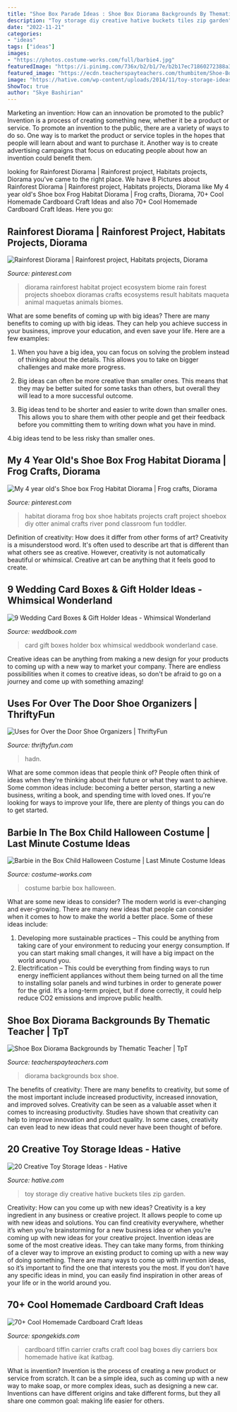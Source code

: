 ```yaml
---
title: "Shoe Box Parade Ideas : Shoe Box Diorama Backgrounds By Thematic Teacher"
description: "Toy storage diy creative hative buckets tiles zip garden"
date: "2022-11-21"
categories:
- "ideas"
tags: ["ideas"]
images:
- "https://photos.costume-works.com/full/barbie4.jpg"
featuredImage: "https://i.pinimg.com/736x/b2/b1/7e/b2b17ec71860272388a3496d50c70a19--rainforests-school-projects.jpg"
featured_image: "https://ecdn.teacherspayteachers.com/thumbitem/Shoe-Box-Diorama-Backgrounds-1782999-1508242580/original-1782999-2.jpg"
image: "https://hative.com/wp-content/uploads/2014/11/toy-storage-ideas/7-buckets-and-zip-tiles-as-diy-toy-storage.jpg"
ShowToc: true
author: "Skye Bashirian"
---
```



Marketing an invention: How can an innovation be promoted to the public?
Invention is a process of creating something new, whether it be a product or service. To promote an invention to the public, there are a variety of ways to do so. One way is to market the product or service toples in the hopes that people will learn about and want to purchase it. Another way is to create advertising campaigns that focus on educating people about how an invention could benefit them.

	

		
looking for Rainforest Diorama | Rainforest project, Habitats projects, Diorama you've came to the right place. We have 8 Pictures about Rainforest Diorama | Rainforest project, Habitats projects, Diorama like My 4 year old&#039;s Shoe box Frog Habitat Diorama | Frog crafts, Diorama, 70+ Cool Homemade Cardboard Craft Ideas and also 70+ Cool Homemade Cardboard Craft Ideas. Here you go:
		
    
## Rainforest Diorama | Rainforest Project, Habitats Projects, Diorama

<img loading=lazy src="https://i.pinimg.com/736x/b2/b1/7e/b2b17ec71860272388a3496d50c70a19--rainforests-school-projects.jpg" onerror="this.onerror=null;this.src='https://tse4.mm.bing.net/th?id=OIP.mjuGVtXFTCX7PfBxY3vNfgHaJ4&amp;pid=15.1';" alt="Rainforest Diorama | Rainforest project, Habitats projects, Diorama">

_Source: pinterest.com_

>diorama rainforest habitat project ecosystem biome rain forest projects shoebox dioramas crafts ecosystems result habitats maqueta animal maquetas animals biomes. 

	

What are some benefits of coming up with big ideas?
There are many benefits to coming up with big ideas. They can help you achieve success in your business, improve your education, and even save your life. Here are a few examples:
1. When you have a big idea, you can focus on solving the problem instead of thinking about the details. This allows you to take on bigger challenges and make more progress.

2. Big ideas can often be more creative than smaller ones. This means that they may be better suited for some tasks than others, but overall they will lead to a more successful outcome.

3. Big ideas tend to be shorter and easier to write down than smaller ones. This allows you to share them with other people and get their feedback before you committing them to writing down what you have in mind.

4.big ideas tend to be less risky than smaller ones.

    
## My 4 Year Old&#039;s Shoe Box Frog Habitat Diorama | Frog Crafts, Diorama

<img loading=lazy src="https://i.pinimg.com/736x/07/61/2e/07612e55d31017e3b4ee7cc324e30fa2.jpg" onerror="this.onerror=null;this.src='https://tse1.mm.bing.net/th?id=OIP.Jfe5hkrfff-kHUQmfrG7DQHaNK&amp;pid=15.1';" alt="My 4 year old&#039;s Shoe box Frog Habitat Diorama | Frog crafts, Diorama">

_Source: pinterest.com_

>habitat diorama frog box shoe habitats projects craft project shoebox diy otter animal crafts river pond classroom fun toddler. 

	

Definition of creativity: How does it differ from other forms of art?
Creativity is a misunderstood word. It's often used to describe art that is different than what others see as creative. However, creativity is not automatically beautiful or whimsical. Creative art can be anything that it feels good to create.

    
## 9 Wedding Card Boxes &amp; Gift Holder Ideas - Whimsical Wonderland

<img loading=lazy src="http://s3.weddbook.com/t1/2/4/5/2452836/9-wedding-card-boxes-gift-holder-ideas-whimsical-wonderland.jpg" onerror="this.onerror=null;this.src='https://tse1.mm.bing.net/th?id=OIP.enLdoo2jj5QbzHGMgE7d5QHaLH&amp;pid=15.1';" alt="9 Wedding Card Boxes &amp; Gift Holder Ideas - Whimsical Wonderland">

_Source: weddbook.com_

>card gift boxes holder box whimsical weddbook wonderland case. 

	

Creative ideas can be anything from making a new design for your products to coming up with a new way to market your company. There are endless possibilities when it comes to creative ideas, so don't be afraid to go on a journey and come up with something amazing!

    
## Uses For Over The Door Shoe Organizers | ThriftyFun

<img loading=lazy src="https://img.thrfun.com/img/120/473/over_the_door_medical_supply_holder_l2.jpg" onerror="this.onerror=null;this.src='https://tse4.mm.bing.net/th?id=OIP.GH1DlRd7-0178XGh5ivp4gHaNM&amp;pid=15.1';" alt="Uses for Over the Door Shoe Organizers | ThriftyFun">

_Source: thriftyfun.com_

>hadn. 

	

What are some common ideas that people think of?
People often think of ideas when they're thinking about their future or what they want to achieve. Some common ideas include: becoming a better person, starting a new business, writing a book, and spending time with loved ones. If you're looking for ways to improve your life, there are plenty of things you can do to get started.

    
## Barbie In The Box Child Halloween Costume | Last Minute Costume Ideas

<img loading=lazy src="https://photos.costume-works.com/full/barbie4.jpg" onerror="this.onerror=null;this.src='https://tse1.mm.bing.net/th?id=OIP.94MaeaNyijGWrtLe9j-vkAHaNL&amp;pid=15.1';" alt="Barbie in the Box Child Halloween Costume | Last Minute Costume Ideas">

_Source: costume-works.com_

>costume barbie box halloween. 

	

What are some new ideas to consider?
The modern world is ever-changing and ever-growing. There are many new ideas that people can consider when it comes to how to make the world a better place. Some of these ideas include: 
1. Developing more sustainable practices – This could be anything from taking care of your environment to reducing your energy consumption. If you can start making small changes, it will have a big impact on the world around you. 
2. Electrification – This could be everything from finding ways to run energy inefficient appliances without them being turned on all the time to installing solar panels and wind turbines in order to generate power for the grid. It’s a long-term project, but if done correctly, it could help reduce CO2 emissions and improve public health. 

    
## Shoe Box Diorama Backgrounds By Thematic Teacher | TpT

<img loading=lazy src="https://ecdn.teacherspayteachers.com/thumbitem/Shoe-Box-Diorama-Backgrounds-1782999-1508242580/original-1782999-2.jpg" onerror="this.onerror=null;this.src='https://tse3.mm.bing.net/th?id=OIP.2YyusvsfCrHcMBGpWNRdkAAAAA&amp;pid=15.1';" alt="Shoe Box Diorama Backgrounds by Thematic Teacher | TpT">

_Source: teacherspayteachers.com_

>diorama backgrounds box shoe. 

	

The benefits of creativity: There are many benefits to creativity, but some of the most important include increased productivity, increased innovation, and improved solves.
Creativity can be seen as a valuable asset when it comes to increasing productivity. Studies have shown that creativity can help to improve innovation and product quality. In some cases, creativity can even lead to new ideas that could never have been thought of before.

    
## 20 Creative Toy Storage Ideas - Hative

<img loading=lazy src="https://hative.com/wp-content/uploads/2014/11/toy-storage-ideas/7-buckets-and-zip-tiles-as-diy-toy-storage.jpg" onerror="this.onerror=null;this.src='https://tse1.mm.bing.net/th?id=OIP.W76bRteOP4ABpjNebYdGGgHaLI&amp;pid=15.1';" alt="20 Creative Toy Storage Ideas - Hative">

_Source: hative.com_

>toy storage diy creative hative buckets tiles zip garden. 

	

Creativity: How can you come up with new ideas?
Creativity is a key ingredient in any business or creative project. It allows people to come up with new ideas and solutions. You can find creativity everywhere, whether it’s when you’re brainstorming for a new business idea or when you’re coming up with new ideas for your creative project.
Invention ideas are some of the most creative ideas. They can take many forms, from thinking of a clever way to improve an existing product to coming up with a new way of doing something. There are many ways to come up with invention ideas, so it’s important to find the one that interests you the most. If you don’t have any specific ideas in mind, you can easily find inspiration in other areas of your life or in the world around you.

    
## 70+ Cool Homemade Cardboard Craft Ideas

<img loading=lazy src="http://spongekids.com/wp-content/uploads/2014/04/cardboard-crafts/7-cardboard-tiffin-carriers.jpg" onerror="this.onerror=null;this.src='https://tse1.mm.bing.net/th?id=OIP.2jCVc_QYQPKyXniEx09H8AHaFj&amp;pid=15.1';" alt="70+ Cool Homemade Cardboard Craft Ideas">

_Source: spongekids.com_

>cardboard tiffin carrier crafts craft cool bag boxes diy carriers box homemade hative ikat ikatbag. 

	

What is invention?
Invention is the process of creating a new product or service from scratch. It can be a simple idea, such as coming up with a new way to make soap, or more complex ideas, such as designing a new car. Inventions can have different origins and take different forms, but they all share one common goal: making life easier for others.

